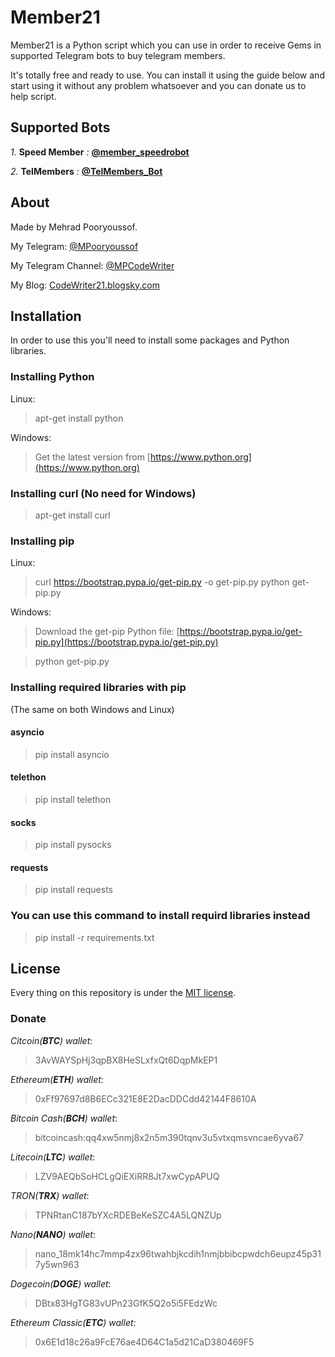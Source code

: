 
# Member21

Member21 is a Python script which you can use in order to receive Gems in supported Telegram bots to buy telegram members.

It's totally free and ready to use. You can install it using the guide below and start using it without any problem whatsoever and you can donate us to help script.

## Supported Bots

*1.*  **Speed Member**  *:*  **[@member_speedrobot](https://t.me/member_speedrobot?start=372059561)**

*2.*  **TelMembers**  *:*  **[@TelMembers_Bot](https://t.me/TelMembers_Bot?start=372059561)**

## About

Made by Mehrad Pooryoussof.

My Telegram: [@MPooryoussof](https://t.me/MPooryoussof)

My Telegram Channel: [@MPCodeWriter](https://t.me/CodeWriter21)

My Blog: [CodeWriter21.blogsky.com](http://CodeWriter21.blogsky.com)

## Installation

In order to use this you'll need to install some packages and Python libraries.

### Installing Python

Linux:
> apt-get install python

Windows:
> Get the latest version from [https://www.python.org](https://www.python.org)

### Installing curl (No need for Windows)

> apt-get install curl

### Installing pip

Linux:
> curl https://bootstrap.pypa.io/get-pip.py -o get-pip.py
> python get-pip.py

Windows:
> Download the get-pip Python file: [https://bootstrap.pypa.io/get-pip.py](https://bootstrap.pypa.io/get-pip.py)

> python get-pip.py

### Installing required libraries with pip 
(The same on both Windows and Linux)

#### asyncio

> pip install asyncio

#### telethon

> pip install telethon

#### socks

> pip install pysocks

#### requests

> pip install requests

### You can use this command to install requird libraries instead

> pip install -r requirements.txt

## License

Every thing on this repository is under the [MIT license](https://en.wikipedia.org/wiki/MIT_License).

### Donate
*Citcoin(**BTC**) wallet*:
> 3AvWAYSpHj3qpBX8HeSLxfxQt6DqpMkEP1

*Ethereum(**ETH**) wallet*:
> 0xFf97697d8B6ECc321E8E2DacDDCdd42144F8610A

*Bitcoin Cash(**BCH**) wallet*:
> bitcoincash:qq4xw5nmj8x2n5m390tqnv3u5vtxqmsvncae6yva67

*Litecoin(**LTC**) wallet*:
> LZV9AEQbSoHCLgQiEXiRR8Jt7xwCypAPUQ

*TRON(**TRX**) wallet*:
> TPNRtanC187bYXcRDEBeKeSZC4A5LQNZUp

*Nano(**NANO**) wallet*:
> nano_18mk14hc7mmp4zx96twahbjkcdih1nmjbbibcpwdch6eupz45p317y5wn963

*Dogecoin(**DOGE**) wallet*:
> DBtx83HgTG83vUPn23GfK5Q2o5i5FEdzWc

*Ethereum Classic(**ETC**) wallet*:
> 0x6E1d18c26a9FcE76ae4D64C1a5d21CaD380469F5

